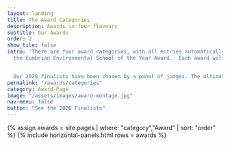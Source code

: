 ```yaml
---
layout: landing
title: The Award Categories
description: Awards in four flavours
subtitle: Our Awards
order: 2
show_tile: false
intro: 'There are four award categories, with all entries automatically entered into
  the Cumbrian Environmental School of the Year Award.  Each award will come with a financial prize.


  Our 2020 finalists have been chosen by a panel of judges. The ultimate winners are to be voted on by Cumbrian schools over the next month.  Please have a look at some of the amazing work our environmental awards finalist schools have undertaken this year.'
permalink: "/awards/categories"
category: Award-Page
image: "/assets/images/award-montage.jpg"
nav-menu: false
button: "See the 2020 Finalists"
---
```

{% assign awards = site.pages | where: "category","Award" | sort: "order" %}
{% include horizontal-panels.html rows = awards %}

